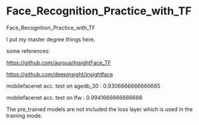 # Face_Recognition_Practice_with_TF
Face_Recognition_Practice_with_TF

I put my master degree things here.

some references:

https://github.com/auroua/InsightFace_TF

https://github.com/deepinsight/insightface

mobilefacenet acc. test on agedb_30 : 0.9306666666666665

mobilefacenet acc. test on lfw : 0.9941666666666666                   

The pre_trained models are not included the loss layer which is used in the training mode.

